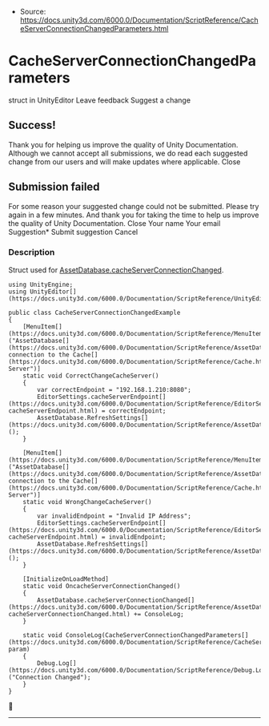 * Source: https://docs.unity3d.com/6000.0/Documentation/ScriptReference/CacheServerConnectionChangedParameters.html

# CacheServerConnectionChangedParameters
struct in UnityEditor
Leave feedback
Suggest a change
## Success!
Thank you for helping us improve the quality of Unity Documentation. Although we cannot accept all submissions, we do read each suggested change from our users and will make updates where applicable.
Close
## Submission failed
For some reason your suggested change could not be submitted. Please <a>try again</a> in a few minutes. And thank you for taking the time to help us improve the quality of Unity Documentation.
Close
Your name Your email Suggestion* Submit suggestion
Cancel
### Description
Struct used for [AssetDatabase.cacheServerConnectionChanged](https://docs.unity3d.com/6000.0/Documentation/ScriptReference/AssetDatabase-cacheServerConnectionChanged.html).
```
using UnityEngine;
using UnityEditor[](https://docs.unity3d.com/6000.0/Documentation/ScriptReference/UnityEditor.html);  
  
public class CacheServerConnectionChangedExample
{
    [MenuItem[](https://docs.unity3d.com/6000.0/Documentation/ScriptReference/MenuItem.html)("AssetDatabase[](https://docs.unity3d.com/6000.0/Documentation/ScriptReference/AssetDatabase.html)/Correct connection to the Cache[](https://docs.unity3d.com/6000.0/Documentation/ScriptReference/Cache.html) Server")]
    static void CorrectChangeCacheServer()
    {
        var correctEndpoint = "192.168.1.210:8080";
        EditorSettings.cacheServerEndpoint[](https://docs.unity3d.com/6000.0/Documentation/ScriptReference/EditorSettings-cacheServerEndpoint.html) = correctEndpoint;
        AssetDatabase.RefreshSettings[](https://docs.unity3d.com/6000.0/Documentation/ScriptReference/AssetDatabase.RefreshSettings.html)();
    }  
  
    [MenuItem[](https://docs.unity3d.com/6000.0/Documentation/ScriptReference/MenuItem.html)("AssetDatabase[](https://docs.unity3d.com/6000.0/Documentation/ScriptReference/AssetDatabase.html)/Wrong connection to the Cache[](https://docs.unity3d.com/6000.0/Documentation/ScriptReference/Cache.html) Server")]
    static void WrongChangeCacheServer()
    {
        var invalidEndpoint = "Invalid IP Address";
        EditorSettings.cacheServerEndpoint[](https://docs.unity3d.com/6000.0/Documentation/ScriptReference/EditorSettings-cacheServerEndpoint.html) = invalidEndpoint;
        AssetDatabase.RefreshSettings[](https://docs.unity3d.com/6000.0/Documentation/ScriptReference/AssetDatabase.RefreshSettings.html)();
    }  
  
    [InitializeOnLoadMethod]
    static void OncacheServerConnectionChanged()
    {
        AssetDatabase.cacheServerConnectionChanged[](https://docs.unity3d.com/6000.0/Documentation/ScriptReference/AssetDatabase-cacheServerConnectionChanged.html) += ConsoleLog;
    }  
  
    static void ConsoleLog(CacheServerConnectionChangedParameters[](https://docs.unity3d.com/6000.0/Documentation/ScriptReference/CacheServerConnectionChangedParameters.html) param)
    {
        Debug.Log[](https://docs.unity3d.com/6000.0/Documentation/ScriptReference/Debug.Log.html)("Connection Changed");
    }
}

```

* * *
